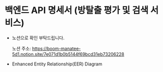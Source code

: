 # 백엔드 API 명세서 (방탈출 평가 및 검색 서비스)

* 노션으로 확인 부탁드립니다.

    노션 주소: https://boom-manatee-5d1.notion.site/7e071d1b0b5144f69bcd31eb73206228

* Enhanced Entity Relationship(EER) Diagram

